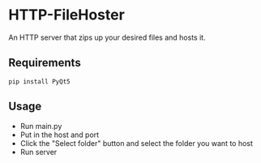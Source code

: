 # HTTP-FileHoster
An HTTP server that zips up your desired files and hosts it.

## Requirements
```
pip install PyQt5
```

## Usage
- Run main.py
- Put in the host and port
- Click the "Select folder" button and select the folder you want to host
- Run server
